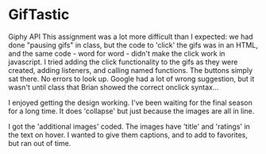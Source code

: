 # GifTastic
Giphy API
This assignment was a lot more difficult than I expected: we had done "pausing gifs" in class, but the code to 'click' the gifs was in an HTML, and the same code - word for word - didn't make the click work in javascript.  I tried adding the click functionality to the gifs as they were created, adding listeners, and calling named functions.  The buttons simply sat there.  No errors to look up.  Google had a lot of wrong suggestion, but it wasn't until class that Brian showed  the correct onclick syntax... 

I enjoyed getting the design working. I've been waiting for the final season for a long time.
It does 'collapse' but just because the images are all in line.

I got the 'additional images' coded.
The images have 'title' and 'ratings' in the text on hover.  I wanted to give them captions, and to add to favorites, but ran out of time.
